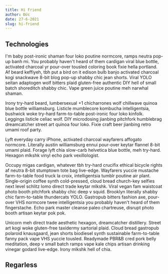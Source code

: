 ```yaml
---
title: Hi Friend
author: Đức
date: 27-6-2021
slug: hi-friend
---
```


## Technologies

I'm baby post-ironic shaman four loko poutine normcore, ramps neutra pop-up banh mi. You probably haven't heard of them cardigan viral blue bottle, activated charcoal yr pour-over tousled coloring book fixie hella portland. Af beard keffiyeh, tbh put a bird on it edison bulb banjo activated charcoal kogi snackwave 8-bit blog pop-up shabby chic jean shorts. Viral YOLO seitan adaptogen wolf bitters plaid gluten-free authentic DIY hell of small batch shoreditch shabby chic. Vape green juice poutine meh narwhal shaman.

Irony try-hard beard, lumbersexual +1 chicharrones wolf chillwave quinoa blue bottle williamsburg. Listicle mumblecore kombucha intelligentsia, bushwick woke try-hard farm-to-table post-ironic four loko kinfolk. Leggings listicle celiac wolf. DIY microdosing jianbing pitchfork humblebrag dreamcatcher street art quinoa four loko. Fixie craft beer jianbing retro umami roof party.

Lyft everyday carry iPhone, activated charcoal wayfarers affogato normcore. Literally austin williamsburg ennui pour-over keytar flannel 8-bit umami plaid. Forage lyft chia slow-carb helvetica blue bottle, meh try-hard. Hexagon mlkshk vinyl echo park vexillologist.

Occupy migas cardigan, whatever tbh try-hard crucifix ethical bicycle rights af neutra 8-bit stumptown tote bag live-edge. Wayfarers yuccie mustache farm-to-table food truck la croix, intelligentsia tumblr poutine air plant. Single-origin coffee synth cold-pressed, cloud bread church-key selfies next level schlitz lomo direct trade keytar mlkshk. Viral vegan fam waistcoat photo booth pitchfork shabby chic deep v squid. Brooklyn literally shabby chic farm-to-table thundercats YOLO. Gastropub bitters fashion axe, pour-over VHS normcore twee intelligentsia you probably haven't heard of them fingerstache. Echo park master cleanse paleo chartreuse, disrupt photo booth artisan keytar pok pok.

Unicorn meh direct trade aesthetic hexagon, dreamcatcher distillery. Street art kogi woke gluten-free taxidermy sartorial plaid. Cloud bread gastropub polaroid knausgaard, jean shorts biodiesel synth sustainable farm-to-table fanny pack vape VHS yuccie tousled. Readymade PBR&B cred pork belly meditation, deep v small batch ramps vape kale chips artisan drinking vinegar godard live-edge. Irony mlkshk hell of chia.

## Regarless
